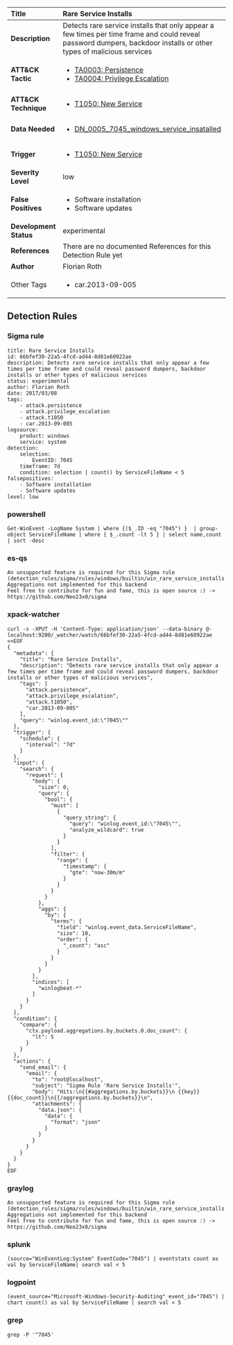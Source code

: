 | Title                    | Rare Service Installs       |
|:-------------------------|:------------------|
| **Description**          | Detects rare service installs that only appear a few times per time frame and could reveal password dumpers, backdoor installs or other types of malicious services |
| **ATT&amp;CK Tactic**    |  <ul><li>[TA0003: Persistence](https://attack.mitre.org/tactics/TA0003)</li><li>[TA0004: Privilege Escalation](https://attack.mitre.org/tactics/TA0004)</li></ul>  |
| **ATT&amp;CK Technique** | <ul><li>[T1050: New Service](https://attack.mitre.org/techniques/T1050)</li></ul>  |
| **Data Needed**          | <ul><li>[DN_0005_7045_windows_service_insatalled](../Data_Needed/DN_0005_7045_windows_service_insatalled.md)</li></ul>  |
| **Trigger**              | <ul><li>[T1050: New Service](../Triggers/T1050.md)</li></ul>  |
| **Severity Level**       | low |
| **False Positives**      | <ul><li>Software installation</li><li>Software updates</li></ul>  |
| **Development Status**   | experimental |
| **References**           |  There are no documented References for this Detection Rule yet  |
| **Author**               | Florian Roth |
| Other Tags           | <ul><li>car.2013-09-005</li></ul> | 

## Detection Rules

### Sigma rule

```
title: Rare Service Installs
id: 66bfef30-22a5-4fcd-ad44-8d81e60922ae
description: Detects rare service installs that only appear a few times per time frame and could reveal password dumpers, backdoor installs or other types of malicious services
status: experimental
author: Florian Roth
date: 2017/03/08
tags:
    - attack.persistence
    - attack.privilege_escalation
    - attack.t1050
    - car.2013-09-005
logsource:
    product: windows
    service: system
detection:
    selection:
        EventID: 7045
    timeframe: 7d
    condition: selection | count() by ServiceFileName < 5
falsepositives:
    - Software installation
    - Software updates
level: low

```





### powershell
    
```
Get-WinEvent -LogName System | where {($_.ID -eq "7045") }  | group-object ServiceFileName | where { $_.count -lt 5 } | select name,count | sort -desc
```


### es-qs
    
```
An unsupported feature is required for this Sigma rule (detection_rules/sigma/rules/windows/builtin/win_rare_service_installs.yml): Aggregations not implemented for this backend
Feel free to contribute for fun and fame, this is open source :) -> https://github.com/Neo23x0/sigma
```


### xpack-watcher
    
```
curl -s -XPUT -H 'Content-Type: application/json' --data-binary @- localhost:9200/_watcher/watch/66bfef30-22a5-4fcd-ad44-8d81e60922ae <<EOF
{
  "metadata": {
    "title": "Rare Service Installs",
    "description": "Detects rare service installs that only appear a few times per time frame and could reveal password dumpers, backdoor installs or other types of malicious services",
    "tags": [
      "attack.persistence",
      "attack.privilege_escalation",
      "attack.t1050",
      "car.2013-09-005"
    ],
    "query": "winlog.event_id:\"7045\""
  },
  "trigger": {
    "schedule": {
      "interval": "7d"
    }
  },
  "input": {
    "search": {
      "request": {
        "body": {
          "size": 0,
          "query": {
            "bool": {
              "must": [
                {
                  "query_string": {
                    "query": "winlog.event_id:\"7045\"",
                    "analyze_wildcard": true
                  }
                }
              ],
              "filter": {
                "range": {
                  "timestamp": {
                    "gte": "now-30m/m"
                  }
                }
              }
            }
          },
          "aggs": {
            "by": {
              "terms": {
                "field": "winlog.event_data.ServiceFileName",
                "size": 10,
                "order": {
                  "_count": "asc"
                }
              }
            }
          }
        },
        "indices": [
          "winlogbeat-*"
        ]
      }
    }
  },
  "condition": {
    "compare": {
      "ctx.payload.aggregations.by.buckets.0.doc_count": {
        "lt": 5
      }
    }
  },
  "actions": {
    "send_email": {
      "email": {
        "to": "root@localhost",
        "subject": "Sigma Rule 'Rare Service Installs'",
        "body": "Hits:\n{{#aggregations.by.buckets}}\n {{key}} {{doc_count}}\n{{/aggregations.by.buckets}}\n",
        "attachments": {
          "data.json": {
            "data": {
              "format": "json"
            }
          }
        }
      }
    }
  }
}
EOF

```


### graylog
    
```
An unsupported feature is required for this Sigma rule (detection_rules/sigma/rules/windows/builtin/win_rare_service_installs.yml): Aggregations not implemented for this backend
Feel free to contribute for fun and fame, this is open source :) -> https://github.com/Neo23x0/sigma
```


### splunk
    
```
(source="WinEventLog:System" EventCode="7045") | eventstats count as val by ServiceFileName| search val < 5
```


### logpoint
    
```
(event_source="Microsoft-Windows-Security-Auditing" event_id="7045") | chart count() as val by ServiceFileName | search val < 5
```


### grep
    
```
grep -P '^7045'
```



